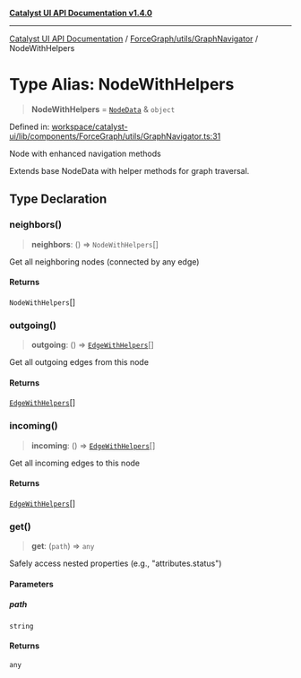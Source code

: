 [**Catalyst UI API Documentation v1.4.0**](../../../../README.md)

---

[Catalyst UI API Documentation](../../../../README.md) / [ForceGraph/utils/GraphNavigator](../README.md) / NodeWithHelpers

# Type Alias: NodeWithHelpers

> **NodeWithHelpers** = [`NodeData`](../../../types/interfaces/NodeData.md) & `object`

Defined in: [workspace/catalyst-ui/lib/components/ForceGraph/utils/GraphNavigator.ts:31](https://github.com/TheBranchDriftCatalyst/catalyst-ui/blob/main/lib/components/ForceGraph/utils/GraphNavigator.ts#L31)

Node with enhanced navigation methods

Extends base NodeData with helper methods for graph traversal.

## Type Declaration

### neighbors()

> **neighbors**: () => `NodeWithHelpers`[]

Get all neighboring nodes (connected by any edge)

#### Returns

`NodeWithHelpers`[]

### outgoing()

> **outgoing**: () => [`EdgeWithHelpers`](EdgeWithHelpers.md)[]

Get all outgoing edges from this node

#### Returns

[`EdgeWithHelpers`](EdgeWithHelpers.md)[]

### incoming()

> **incoming**: () => [`EdgeWithHelpers`](EdgeWithHelpers.md)[]

Get all incoming edges to this node

#### Returns

[`EdgeWithHelpers`](EdgeWithHelpers.md)[]

### get()

> **get**: (`path`) => `any`

Safely access nested properties (e.g., "attributes.status")

#### Parameters

##### path

`string`

#### Returns

`any`
